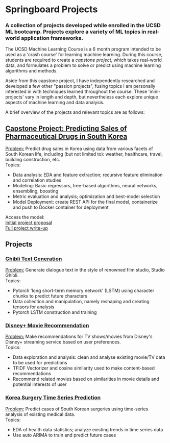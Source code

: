 # Springboard Projects
### A collection of projects developed while enrolled in the UCSD ML bootcamp. Projects explore a variety of ML topics in real-world application frameworks.

The UCSD Machine Learning Course is a 6 month program intended to be used as a 'crash course' for learning machine learning. During this course, students are required to create a *capstone project*, which takes real-world data, and formulates a problem to solve or predict using machine learning algorithms and methods.

Aside from this capstone project, I have independently researched and developed a few other "passion projects", fusing topics I am personally interested in with techniques learned throughout the course. These 'mini-projects' vary in length and depth, but nevertheless each explore unique aspects of machine learning and data analysis.

A brief overview of the projects and relevant topics are as follows:

## [Capstone Project: Predicting Sales of Pharmaceutical Drugs in South Korea](https://github.com/kevinjin21/SpringboardProjects/tree/main/Capstone)
<u>Problem:</u> Predict drug sales in Korea using data from various facets of South Korean life, including (but not limited to): weather, healthcare, travel, building construction, etc.
<br>Topics: 
* Data analysis: EDA and feature extraction; recursive feature elimination and correlation studies
* Modeling: Basic regressors, tree-based algorithms, neural networks, ensembling, boosting
* Metric evaluation and analysis; optimization and best-model selection
* Model Deployment: create REST API for the final model, containerize and push to Docker container for deployment

Access the model: 
<br>[Initial project proposal](https://docs.google.com/document/d/1n_RRZgfwl0WT2p3aCEYIY8RU9nsb2mGosM1jT3U_WT0/edit)
<br>[Full project write-up](https://docs.google.com/document/d/10khUmjzLq3PH_gnmZfJjBF86JT7S8hG7s1BtfL9th5A/edit)

## Projects
### [Ghibli Text Generation](https://github.com/kevinjin21/SpringboardProjects/tree/main/Ghibli%20Dialogue%20Generation%20Mini-Project)
<u>Problem:</u> Generate dialogue text in the style of renowned film studio, Studio Ghibli. 
<br>Topics:
* Pytorch 'long short-term memory network' (LSTM) using character chunks to predict future characters
* Data collection and manipulation, namely reshaping and creating tensors for analysis
* Pytorch LSTM construction and training

### [Disney+ Movie Recommendation](https://github.com/kevinjin21/SpringboardProjects/tree/main/Disney%20Recommendation%20Mini-Project)
<u>Problem:</u> Make recommendations for TV shows/movies from Disney's Disney+ streaming service based on user preferences.
<br>Topics:
* Data exploration and analysis: clean and analyse existing movie/TV data to be used for predictions
* TFIDF Vectorizer and cosine similarity used to make content-based recommendations
* Recommend related movies based on similarities in movie details and potential interests of user

### [Korea Surgery Time Series Prediction](https://github.com/kevinjin21/SpringboardProjects/tree/main/Health%20Data%20Mini-Project)
<u>Problem:</u> Predict cases of South Korean surgeries using time-series analysis of existing medical data.
<br>Topics:
* EDA of health data statistics; analyze existing trends in time series data
* Use auto ARIMA to train and predict future cases


